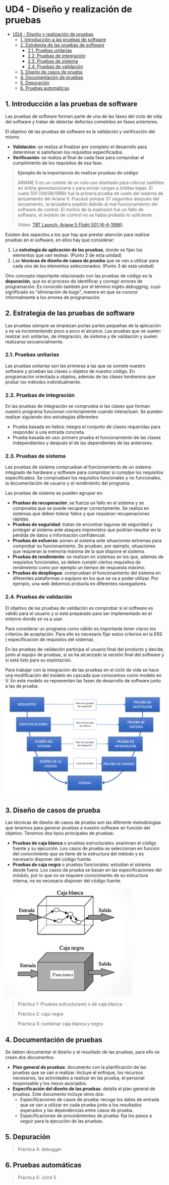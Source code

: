 # UD4 - Diseño y realización de pruebas

- [UD4 - Diseño y realización de pruebas](#ud4---diseño-y-realización-de-pruebas)
  - [1. Introducción a las pruebas de software](#1-introducción-a-las-pruebas-de-software)
  - [2. Estrategia de las pruebas de software](#2-estrategia-de-las-pruebas-de-software)
    - [2.1. Pruebas unitarias](#21-pruebas-unitarias)
    - [2.2. Pruebas de integración](#22-pruebas-de-integración)
    - [2.3. Pruebas de sistema](#23-pruebas-de-sistema)
    - [2.4. Pruebas de validación](#24-pruebas-de-validación)
  - [3. Diseño de casos de prueba](#3-diseño-de-casos-de-prueba)
  - [4. Documentación de pruebas](#4-documentación-de-pruebas)
  - [5. Depuración](#5-depuración)
  - [6. Pruebas automáticas](#6-pruebas-automáticas)

## 1. Introducción a las pruebas de software
Las pruebas de software forman parte de una de las fases del ciclo de vida del software y tratan de detectar defectos cometidos en fases anteriores.

El objetivo de las pruebas de software es la validación y verificación del mismo. 
- **Validación**: se realiza al finalizar por completo el desarrollo para determinar si satisfacen los requisitos especificados. 
- **Verificación**: se realiza al final de cada fase para comprobar el cumplimiento de los requisitos de esa fase.

> **Ejemplo de la importancia de realizar pruebas de código**
> 
> ARIANE 5 es un cohete de un solo uso diseñado para colocar satélites en órbita geoestacionaria y para enviar cargas a órbitas bajas. El vuelo 501 (04/06/1996) fue la primera prueba de vuelo del sistema de lanzamiento del Ariane 5. Fracasó porque 37 segundos después del lanzamiento, la lanzadera explotó debido al mal funcionamiento del software de control. El motivo de la explosión fue un fallo de software, el módulo de control no se había probado lo suficiente.
>
> Vídeo: [TBT Launch: Ariane 5 Flight 501 (6-4-1996)](https://www.youtube.com/watch?v=fCnO-UYF3co).

Esisten dos aspectos a los que hay que prestar atención para realizar pruebas en el software, en ellos hay que considerar:
1. La **estrategia de aplicación de las pruebas**, donde se fijan los elementos que van testear. (Punto 2 de esta unidad)
2. Las **técnicas de diseño de casos de prueba** que se van a utilizar para cada uno de los elementos seleccionados. (Punto 3 de esta unidad)

Otro concepto importante relacionado con las pruebas de código es la **depuración**, que es el proceso de identificar y corregir errores de programación.​ Es conocido también por el término inglés _debugging_, cuyo significado es "eliminación de bugs", manera en que se conoce informalmente a los errores de programación.

## 2. Estrategia de las pruebas de software
Las pruebas siempre se empiezan porlas partes pequeñas de la aplicación y se va incrementando poco a poco el alcance. Las pruebas que se suelen realizar son unitarias, de integración, de sistema y de validación y suelen realizarse secuencialmente.

### 2.1. Pruebas unitarias
Las pruebas unitarias son las primeras a las que se somete nuestro software y prueban las clases u objetos de nuestro código. En programación orientada a objetos, además de las clases tendremos que probar los métodos individualmente.

### 2.2. Pruebas de integración
En las pruebas de integración se comprueba si las clases que forman nuestro programa funcionan correctamente cuando interactuan. Se pueden realizar siguiendo dos estrategias diferentes:
- Prueba basada en hebra: integra el conjunto de clases requeridas para responder a una entrada concreta.
- Prueba basada en uso: primero prueba el funcionamiento de las clases independientes y después el de las dependientes de las anteriores.

### 2.3. Pruebas de sistema
Las pruebas de sistema comprueban el funcionamiento de un sistema integrado de hardware y software para comprobar si cumplpe los requisitos especificados. Se comprueban los requisitos funcionales y no funcionales, la documentación de usuario y el rendimiento del programa.

Las pruebas de sistema se pueden agrupar en:
- **Pruebas de recuperación**: se fuerza un fallo en el sistema y se comprueba que se puede recuperar correctamente. Se realiza en sistemas que deben tolerar fallos y que requieran recuperaciones rápidas. 
- **Pruebas de seguridad**: tratan de encontrar lagunas de seguridad y proteger al sistema ante ataques imprevistos que podrían resultar en la pérdida de datos o información confidencial. 
- **Pruebas de esfuerzo**: ponen al sistema ante situaciones extremas para comprobar su funcionamiento. Se prueban, por ejemplo, situaciones que requieran la memoria máxima de la que dispone el sistema.
- **Pruebas de rendimiento**: se realizan en sistemas en los que, además de requisitos funcionales, se deben cumplir ciertos requisitos de rendimiento como por ejemplo un tiempo de respuesta máximo.
- **Pruebas de despliegue**: comprueban el funcionamiento del sistema en diferentes plataformas o equipos en los que se va a poder utilizar. Por ejemplo, una web debemos probarla en diferentes navegadores.

### 2.4. Pruebas de validación
El objetivo de las pruebas de validación es comprobar si el software es válido para el usuario y si está preparado para ser implementado en el entorno donde se va a usar.

Para considerar un programa como válido es importante tener claros los criterios de aceptación. Para ello es necesario fijar estos criterios en la ERS ( especificación de requisitos del sistema).

En las pruebas de validación participa el usuario final del producto y decide, junto al equipo de pruebas, si se ha alcanzado la versión final del software y si está listo para su explotación.

Para trabajar con la integración de las pruebas en el ciclo de vida se hace una modificación del modelo en cascada que conocemos como modelo en V. En este modelo se representan las fases de desarrollo de software junto a las de prueba.

![Modelo en V](img/ModeloV.png)

## 3. Diseño de casos de prueba
Las técnicas de diseño de casos de prueba son las diferente metodologías que tenemos para generar pruebas a nuestro software en función del objetivo. Tenemos dos tipos principales de pruebas:
- **Pruebas de caja blanca** o pruebas estructurales: examinan el código fuente y su ejecución. Los casos de prueba se seleccionan en función del conocimiento que se tiene de la estructura del método y es necesario disponer del código fuente.
- **Pruebas de caja negra** o pruebas funcionales: estudian el sistema desde fuera. Los casos de prueba se basan en las especificaciones del módulo, por lo que no se requiere conocimiento de su estructura interna, no es necesario disponer del código fuente.

![Pruebas de caja blanca y caja negra](img/cajanegrayblanca.jpg)

> Práctica 1: Pruebas estructurares o de caja blanca

> Práctica 2: caja negra

> Practica 3: combinar caja blanca y negra

## 4. Documentación de pruebas
Se deben documentar el diseño y el resultado de las pruebas, para ello se crean dos documentos:
- **Plan general de pruebas**: documento con la planificación de las pruebas que se van a realizar. Incluye el enfoque, los recursos necesarios, las actividades a realizar en las prueba, el personal responsable y los riesos asociados.
- **Especificación del diseño de las pruebas**: detalla el plan general de pruebas. Este documento incluye otros dos:
  - Especificaciones de casos de prueba: recoge los datos de entrada que se van a utilizar en cada prueba junto a los resultados esperados y las dependencias entre casos de prueba.
  - Especificaciones de procedimientos de prueba: fija los pasos a seguir para la ejecución de las pruebas.

## 5. Depuración

> Práctica 4: debugger

## 6. Pruebas automáticas

> Práctica 5: JUnit 5 
